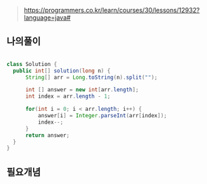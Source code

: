 > https://programmers.co.kr/learn/courses/30/lessons/12932?language=java#

## 나의풀이

```java

class Solution {
  public int[] solution(long n) {
      String[] arr = Long.toString(n).split("");

      int [] answer = new int[arr.length];
      int index = arr.length - 1;

      for(int i = 0; i < arr.length; i++) {
          answer[i] = Integer.parseInt(arr[index]);
          index--;
      }
      return answer;
  }
}

```

## 필요개념
